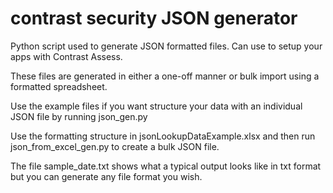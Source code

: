 # contrast security JSON generator
Python script used to generate JSON formatted files. Can use to setup your apps with Contrast Assess. 

These files are generated in either a one-off manner or bulk import using a formatted spreadsheet. 

Use the example files if you want structure your data with an individual JSON file by running json_gen.py  

Use the formatting structure in jsonLookupDataExample.xlsx and then run json_from_excel_gen.py to create a bulk JSON file.  

The file sample_date.txt shows what a typical output looks like in txt format but you can generate any file format you wish.  

